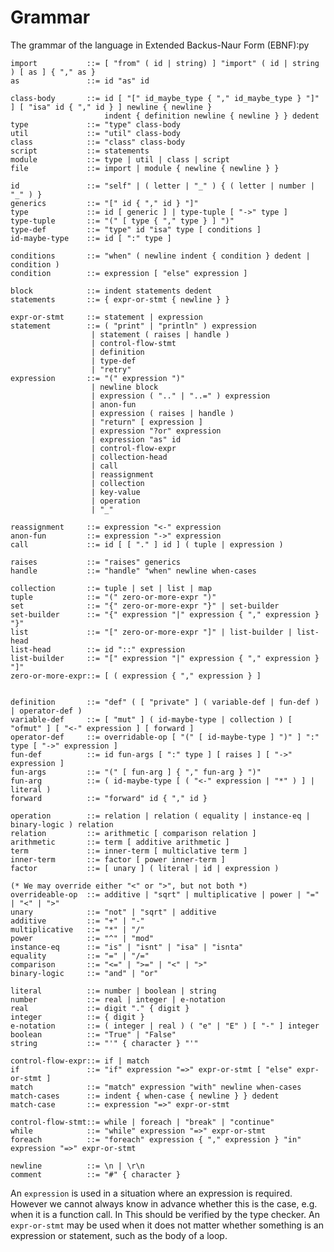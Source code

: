 # Grammar

The grammar of the language in Extended Backus-Naur Form (EBNF):py

    import           ::= [ "from" ( id | string) ] "import" ( id | string ) [ as ] { "," as }
    as               ::= id "as" id
    
    class-body       ::= id [ "[" id_maybe_type { "," id_maybe_type } "]" ] [ "isa" id { "," id } ] newline { newline }
                         indent { definition newline { newline } } dedent
    type             ::= "type" class-body
    util             ::= "util" class-body
    class            ::= "class" class-body
    script           ::= statements
    module           ::= type | util | class | script
    file             ::= import | module { newline { newline } }
    
    id               ::= "self" | ( letter | "_" ) { ( letter | number | "_" ) }
    generics         ::= "[" id { "," id } "]"
    type             ::= id [ generic ] | type-tuple [ "->" type ]
    type-tuple       ::= "(" [ type { "," type } ] ")"
    type-def         ::= "type" id "isa" type [ conditions ]
    id-maybe-type    ::= id [ ":" type ]
    
    conditions       ::= "when" ( newline indent { condition } dedent | condition )
    condition        ::= expression [ "else" expression ]
    
    block            ::= indent statements dedent
    statements       ::= { expr-or-stmt { newline } }
    
    expr-or-stmt     ::= statement | expression
    statement        ::= ( "print" | "println" ) expression 
                      | statement ( raises | handle )
                      | control-flow-stmt
                      | definition
                      | type-def
                      | "retry"
    expression       ::= "(" expression ")" 
                      | newline block
                      | expression ( ".." | "..=" ) expression
                      | anon-fun
                      | expression ( raises | handle )
                      | "return" [ expression ]
                      | expression "?or" expression
                      | expression "as" id 
                      | control-flow-expr 
                      | collection-head
                      | call
                      | reassignment
                      | collection
                      | key-value
                      | operation
                      | "_"
                     
    reassignment     ::= expression "<-" expression
    anon-fun         ::= expression "->" expression
    call             ::= id [ [ "." ] id ] ( tuple | expression )
    
    raises           ::= "raises" generics
    handle           ::= "handle" "when" newline when-cases
    
    collection       ::= tuple | set | list | map
    tuple            ::= "(" zero-or-more-expr ")"
    set              ::= "{" zero-or-more-expr "}" | set-builder
    set-builder      ::= "{" expression "|" expression { "," expression } "}"
    list             ::= "[" zero-or-more-expr "]" | list-builder | list-head
    list-head        ::= id "::" expression
    list-builder     ::= "[" expression "|" expression { "," expression } "]"
    zero-or-more-expr::= [ ( expression { "," expression } ]
    
    
    definition       ::= "def" ( [ "private" ] ( variable-def | fun-def ) | operator-def )
    variable-def     ::= [ "mut" ] ( id-maybe-type | collection ) [ "ofmut" ] [ "<-" expression ] [ forward ]
    operator-def     ::= overridable-op [ "(" [ id-maybe-type ] ")" ] ":" type [ "->" expression ]
    fun-def          ::= id fun-args [ ":" type ] [ raises ] [ "->" expression ]
    fun-args         ::= "(" [ fun-arg ] { "," fun-arg } ")"
    fun-arg          ::= ( id-maybe-type [ ( "<-" expression | "*" ) ] | literal )
    forward          ::= "forward" id { "," id }
    
    operation        ::= relation | relation ( equality | instance-eq | binary-logic ) relation
    relation         ::= arithmetic [ comparison relation ]
    arithmetic       ::= term [ additive arithmetic ]
    term             ::= inner-term [ multiclative term ]
    inner-term       ::= factor [ power inner-term ]
    factor           ::= [ unary ] ( literal | id | expression )
    
    (* We may override either "<" or ">", but not both *)
    overrideable-op  ::= additive | "sqrt" | multiplicative | power | "=" | "<" | ">"
    unary            ::= "not" | "sqrt" | additive 
    additive         ::= "+" | "-"
    multiplicative   ::= "*" | "/"
    power            ::= "^" | "mod"
    instance-eq      ::= "is" | "isnt" | "isa" | "isnta"
    equality         ::= "=" | "/="
    comparison       ::= "<=" | ">=" | "<" | ">"
    binary-logic     ::= "and" | "or"
    
    literal          ::= number | boolean | string
    number           ::= real | integer | e-notation
    real             ::= digit "." { digit }
    integer          ::= { digit }
    e-notation       ::= ( integer | real ) ( "e" | "E" ) [ "-" ] integer
    boolean          ::= "True" | "False"
    string           ::= "'" { character } "'"
                                     
    control-flow-expr::= if | match
    if               ::= "if" expression "=>" expr-or-stmt [ "else" expr-or-stmt ]
    match            ::= "match" expression "with" newline when-cases
    match-cases      ::= indent { when-case { newline } } dedent
    match-case       ::= expression "=>" expr-or-stmt
    
    control-flow-stmt::= while | foreach | "break" | "continue"
    while            ::= "while" expression "=>" expr-or-stmt
    foreach          ::= "foreach" expression { "," expression } "in" expression "=>" expr-or-stmt
    
    newline          ::= \n | \r\n
    comment          ::= "#" { character }

An `expression` is used in a situation where an expression is required. However we cannot always know in advance whether
this is the case, e.g. when it is a function call. In This should be verified by the type checker.
An `expr-or-stmt` may be used when it does not matter whether something is an expression or statement, such as the body of
a loop.
               
